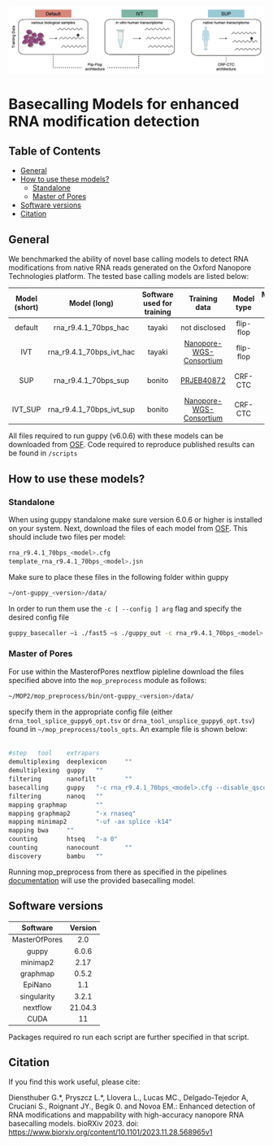 
<!-- README.md is generated from README.Rmd. Please edit that file -->

![](img/logo.png)

# </nobr> Basecalling Models for enhanced RNA modification detection </nobr>

<!-- badges: start -->
<!-- badges: end -->

## Table of Contents

- [General](#General)
- [How to use these models?](#How%20to%20use%20these%20models?)
  - [Standalone](#Create-new-annotation-files)
  - [Master of Pores](#Map-reads-to-cytoplasmic-ribosomal-RNA-sequences)
- [Software versions](#Software-versions)
- [Citation](#Citation)

## General

We benchmarked the ability of novel base calling models to detect RNA
modifications from native RNA reads generated on the Oxford Nanopore
Technologies platform. The tested base calling models are listed below:

| Model (short) |       Model (long)       | Software used for training |                                          Training data                                           | Model type | Model size (MB) | Median accuracy (human) | Distribution |    Basecaller Support    |
|:-------------:|:------------------------:|:--------------------------:|:------------------------------------------------------------------------------------------------:|:----------:|:---------------:|:-----------------------:|:------------:|:------------------------:|
|    default    |   rna_r9.4.1_70bps_hac   |           tayaki           |                                          not disclosed                                           | flip-flop  |      1.99       |           91%           | guppy v6.0.6 |    all guppy versions    |
|      IVT      | rna_r9.4.1_70bps_ivt_hac |           tayaki           | [Nanopore-WGS-Consortium](https://github.com/nanopore-wgs-consortium/NA12878/blob/master/RNA.md) | flip-flop  |      1.99       |           88%           | *this work*  |    all guppy versions    |
|      SUP      |   rna_r9.4.1_70bps_sup   |           bonito           |                 [PRJEB40872](https://www.ebi.ac.uk/ena/browser/view/PRJEB40872)                  |  CRF-CTC   |       27        |           97%           | *this work*  | guppy v6.0.6 and upwards |
|    IVT_SUP    | rna_r9.4.1_70bps_ivt_sup |           bonito           | [Nanopore-WGS-Consortium](https://github.com/nanopore-wgs-consortium/NA12878/blob/master/RNA.md) |  CRF-CTC   |       27        |           97%           | *this work*  | guppy v6.0.6 and upwards |

All files required to run guppy (v6.0.6) with these models can be
downloaded from [OSF](https://osf.io/2xgkp/). Code required to reproduce
published results can be found in `/scripts`

## How to use these models?

### Standalone

When using guppy standalone make sure version 6.0.6 or higher is
installed on your system. Next, download the files of each model from
[OSF](https://osf.io/2xgkp/). This should include two files per model:

``` bash
rna_r9.4.1_70bps_<model>.cfg
template_rna_r9.4.1_70bps_<model>.jsn
```

Make sure to place these files in the following folder within guppy

``` bash
~/ont-guppy_<version>/data/
```

In order to run them use the `-c [ --config ] arg` flag and specify the
desired config file

``` bash
guppy_basecaller –i ./fast5 –s ./guppy_out -c rna_r9.4.1_70bps_<model>.cfg --num_callers 2 --cpu_threads_per_caller 1
```

### Master of Pores

For use within the MasterofPores nextflow pipleline download the files
specified above into the `mop_preprocess` module as follows:

``` bash
~/MOP2/mop_preprocess/bin/ont-guppy_<version>/data/
```

specify them in the appropriate config file (either
`drna_tool_splice_guppy6_opt.tsv` or
`drna_tool_unsplice_guppy6_opt.tsv`) found in
`~/mop_preprocess/tools_opts`. An example file is shown below:

``` bash

#step   tool    extrapars
demultiplexing  deeplexicon     ""
demultiplexing  guppy   ""
filtering       nanofilt        ""
basecalling     guppy   "-c rna_r9.4.1_70bps_<model>.cfg --disable_qscore_filtering"
filtering       nanoq   ""
mapping graphmap        ""
mapping graphmap2       "-x rnaseq"
mapping minimap2        "-uf -ax splice -k14"
mapping bwa     ""
counting        htseq   "-a 0"
counting        nanocount       ""
discovery       bambu   ""
```

Running mop_preprocess from there as specified in the pipelines
[documentation](https://biocorecrg.github.io/MOP2/docs/about.html) will
use the provided basecalling model.

## Software versions

|   Software    | Version |
|:-------------:|:-------:|
| MasterOfPores |   2.0   |
|     guppy     |  6.0.6  |
|   minimap2    |  2.17   |
|   graphmap    |  0.5.2  |
|    EpiNano    |   1.1   |
|  singularity  |  3.2.1  |
|   nextflow    | 21.04.3 |
|     CUDA      |   11    |

Packages required ro run each script are further specified in that
script.

## Citation

If you find this work useful, please cite:

Diensthuber G.\*, Pryszcz L.\*, Llovera L., Lucas MC., Delgado-Tejedor
A, Cruciani S., Roignant JY., Begik 0. and Novoa EM.: Enhanced detection
of RNA modifications and mappability with high-accuracy nanopore RNA
basecalling models. bioRXiv 2023. doi:
<https://www.biorxiv.org/content/10.1101/2023.11.28.568965v1>

